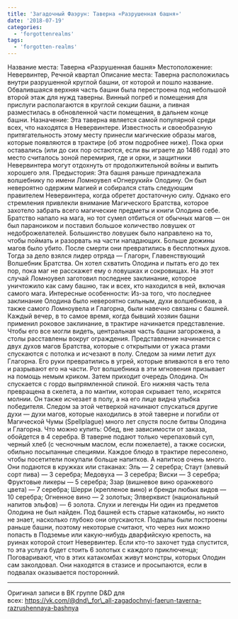 ```yaml
---
title: 'Загадочный Фаэрун: Таверна «Разрушенная башня»'
date: '2018-07-19'
categories:
  - 'forgottenrealms'
tags:
  - 'forgotten-realms'
---
```


Название места: Таверна «Разрушенная башня» Местоположение: Невервинтер, Речной квартал Описание места: Таверна расположилась внутри разрушенной круглой башни, от которой и пошло название. Обвалившаяся верхняя часть башни была перестроена под небольшой второй этаж для нужд таверны. Винный погреб и помещения для прислуги располагаются в круглой секции башни, а пивная разместилась в обновленной части помещения, в дальнем конце башни. Назначение: Эта таверна является самой популярной среди всех, что находятся в Невервинтере. Известность и своеобразную притягательность этому месту принесли магические образы магов, которые появляются в трактире (об этом подробнее ниже). Пока орки оставались (или до сих пор остаются, если вы играете до 1486 года) это место считалось зоной перемирия, где и орки, и защитники Невервинтера могут отдохнуть от продолжительной войны и выпить хорошего эля. Предыстория: Эта башня раньше принадлежала волшебнику по имени Ломноувел «Огнерукий» Олодину. Он был невероятно одержим магией и собирался стать следующим правителем Невервинтера, когда обретет достаточную силу. Однако его стремления привлекли внимание Магического Братства, которое захотело забрать всего магические предметы и книги Олодина себе. Братство напало на мага, но тот сумел отбиться от обычных магов — он был параноиком и поставил большое количество ловушек от недоброжелателей. Большинство ловушек было направлено на то, чтобы поймать и разорвать на части нападающих. Больше дюжины магов было убито. После смерти они превратились в бесплотных духов. Тогда за дело взялся лидер отряда — Глагорн, Главенствующий Волшебник Братства. Он хотел схватить Олодина и пытать его до тех пор, пока маг не расскажет ему о ловушках и сокровищах. На этот случай Ломноувел заготовил последнее заклинание, которое уничтожило как саму башню, так и всех, кто находился в ней, включая самого мага. Интересные особенности: Из-за того, что последнее заклинание Олодина было невероятно сильным, духи волшебников, а также самого Ломноувела и Глагорна, были навечно связаны с башней. Каждый вечер, в то самое время, когда бывший хозяин башни применил роковое заклинание, в трактире начинается представление. Чтобы его все могли видеть, центральная часть башни загорожена, а столы расставлены вокруг ограждения. Представление начинается с двух духов магов Братства, которые с открытыми от ужаса ртами спускаются с потолка и исчезают в полу. Следом за ними летит дух Глагорна. Его руки превратились в угрей, которые впиваются в его тело и разрывают его на части. Рот волшебника в эти мгновения призывает на помощь немым криком. Затем приходит очередь Олодина. Он спускается с гордо выпрямленной спиной. Его нижняя часть тела превращена в скелета, а по мантии, которая скрывает тело, искрятся молнии. Он также исчезает в полу, а на его лице видна улыбка победителя. Следом за этой четверкой начинают спускаться другие духи — духи магов, которые находились в этой таверне и погибли от Магической Чумы (Spellplague) много лет спустя после битвы Олодина и Глагорна. Что можно купить: Обед, вне зависимости от заказа, обойдется в 4 серебра. В таверне подают только черепаховый суп, черный хлеб (с чесночным маслом, если пожелаете), а также сосиски, обильно посыпанные специями. Каждое блюдо в трактире пересолено, чтобы посетители покупали больше напитков. А напитков очень много. Они подаются в кружках или стаканах: Эль — 2 серебра; Стаут (элевый сорт пива) — 3 серебра; Медовуха — 3 серебра; Виски — 3 серебра; Фруктовые ликеры — 5 серебра; Ззар (вишневое вино оранжевого цвета) — 7 серебра; Шерри (крепленое вино) и бренди любых видов — 10 серебра; Огненное вино — 2 золотых; Элверквист (национальный напитов эльфов) — 6 золота. Слухи и легенды Ни один из предметов Олодина не был найден. Под башней есть старые катакомбы, но никто не знает, насколько глубоко они опускаются. Подвалы были построены раньше башни, поэтому некоторые считают, что через них можно попасть в Подземье или какую-нибудь дварфийскую крепость, на руинах которой стоит Невервинтер. Если кто-то захочет туда спустится, то эта услуга будет стоить 6 золотых с каждого приключенца; Поговаривают, что в этих катакомбах живут монстры, которых Олодин сам заколдовал. Они находятся в стазисе и просыпаются, если в подвалах оказывается посторонний.

---

Оригинал записи в ВК группе D&D для всех: https://vk.com/@dnd\_for\_all-zagadochnyi-faerun-taverna-razrushennaya-bashnya
